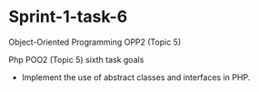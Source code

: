 # Sprint-1-task-6
Object-Oriented Programming OPP2 (Topic 5)

Php POO2 (Topic 5) sixth task goals

- Implement the use of abstract classes and interfaces in PHP.
